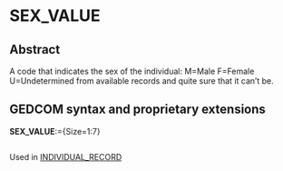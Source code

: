 ﻿<!-- licence GPL V2, cf https://github.com/TitiFix/geneweb -->
# SEX_VALUE
## Abstract
A code that indicates the sex of the individual:
M=Male
F=Female
U=Undetermined from available records and quite sure that it can’t be.


## GEDCOM syntax and proprietary extensions

**SEX_VALUE**:={Size=1:7}
<pre>
</pre>
Used in <a href=Ged.INDIVIDUAL_RECORD.md>INDIVIDUAL_RECORD</a><br />

